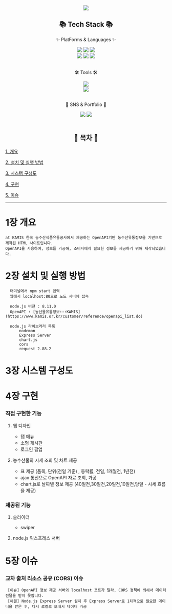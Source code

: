 
<div align="center">
<img src="https://capsule-render.vercel.app/api?type=waving&color=random&height=300&section=header&text=농수산물%20시세%20사이트&fontSize=90" />
<h2>📚 Tech Stack 📚</h2>
  <p>✨ PlatForms & Languages ✨</p>
	<img src="https://img.shields.io/badge/HTML5-E34F26?style=flat&logo=HTML5&logoColor=white" />
	<img src="https://img.shields.io/badge/CSS3-1572B6?style=flat&logo=CSS3&logoColor=white" />
  <img src="https://img.shields.io/badge/JavaScript-F7DF1E?style=flat&logo=JavaScript&logoColor=white" />
  <br>
  <img src="https://img.shields.io/badge/Node.js-339933?style=flat&logo=Node.js&logoColor=white" />
  <img src="https://img.shields.io/badge/Chart.js-FF6384?style=flat&logo=Chart.js&logoColor=white" />
  <img src="https://img.shields.io/badge/OpenAPI-6BA539?style=flat&logo=OpenAPI Initiative&logoColor=white" />
  
  
  
  <br>
  <br>
  <p>🛠 Tools 🛠</p> 
  <img src="https://img.shields.io/badge/Visual Studio Code-007ACC?style=flat&logo=Visual Studio Code&logoColor=white" />
  <br>
  <img src="https://img.shields.io/badge/GitHub-181717?style=flat&logo=GitHub&logoColor=white" />
  <br>
  <br>
  <p>🎨 SNS & Portfolio 🎨 </p>
  <img src="https://img.shields.io/badge/Gmail-EA4335?style=flat&logo=Gmail&logoColor=white" />
  <img src="https://img.shields.io/badge/Portfolio-56B366?style=flat&logo=ProtonVPN&logoColor=white" />
  
  <br>
  <br>
  <h2>📜 목차 📜</h2>
</div>  

  [1. 개요](#1장-개요)
  
  [2. 설치 및 실행 방법](#2장-설치-및-실행-방법)
  
  [3. 시스템 구성도](#3장-시스템-구성도)
  
  [4. 구현](#4장-구현)
  
  [5. 이슈](#5장-이슈)
 
  
  ---
  
  # 1장 개요
    at KAMIS 한국 농수산식품유통공사에서 제공하는 OpenAPI기반 농수산유통정보을 기반으로 제작된 HTML 사이트입니다.
    OpenAPI을 사용하여, 정보를 가공해, 소비자에게 필요한 정보를 제공하기 위해 제작되었습니다.
  
  # 2장 설치 및 실행 방법
      터미널에서 npm start 입력
      웹에서 localhost:80으로 노드 서버에 접속
      
      node.js 버전 : 8.11.0
      OpenAPI : [농산물유통정보:::KAMIS](https://www.kamis.or.kr/customer/reference/openapi_list.do)
      
      node.js 라이브러리 목록
          nodemon
          Express Server
          chart.js
          cors
          request 2.88.2
          
          
          
    
  # 3장 시스템 구성도
  
  
  # 4장 구현
  
  ### 직접 구현한 기능
  
  1. 웹 디자인
     - 탭 메뉴
     - 소형 게시판
     - 로그인 팝업
    
  2. 농수산물의 시세 조회 및 차트 제공
     - 표 제공 (품목, 단위(전일 기준) , 등락률, 전일, 1개월전, 1년전) 
     - ajax 통신으로 OpenAPI 자료 조회, 가공
     - chart.js로 날짜별 정보 제공 (40일전,30일전,20일전,10일전,당일 - 시세 흐름을 제공)
         
### 제공된 기능
    
  1. 슬라이더
      - swiper

  2. node.js 익스프레스 서버
   
    
  # 5장 이슈
  ### 교차 출처 리소스 공유 (CORS) 이슈
     [이슈] OpenAPI 정보 제공 서버와 localhost 포트가 달라, CORS 정책에 의해서 데이터 전달을 받지 못합니다.
     [해결] Node.js Express Server 설치 후 Express Server로 1차적으로 필요한 데이터을 받은 후, 다시 로컬로 보내서 데이터 가공

 




  
  

